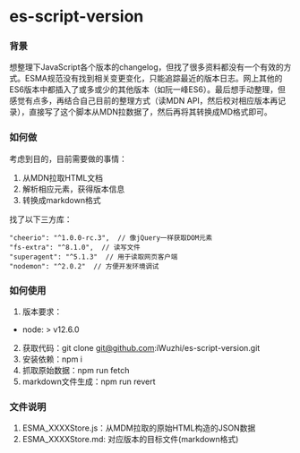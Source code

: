 
# es-script-version

### 背景
想整理下JavaScript各个版本的changelog，但找了很多资料都没有一个有效的方式。ESMA规范没有找到相关变更变化，只能追踪最近的版本日志。网上其他的ES6版本中都插入了或多或少的其他版本（如阮一峰ES6）。最后想手动整理，但感觉有点多，再结合自己目前的整理方式（读MDN API，然后校对相应版本再记录），直接写了这个脚本从MDN拉数据了，然后再将其转换成MD格式即可。


### 如何做
考虑到目的，目前需要做的事情：
1. 从MDN拉取HTML文档
2. 解析相应元素，获得版本信息
3. 转换成markdown格式

找了以下三方库：
```
"cheerio": "^1.0.0-rc.3",  // 像jQuery一样获取DOM元素
"fs-extra": "^8.1.0",  // 读写文件
"superagent": "^5.1.3"  // 用于读取网页客户端
"nodemon": "^2.0.2"  // 方便开发环境调试
```

### 如何使用

1. 版本要求：
  * node:  > v12.6.0
2. 获取代码：git clone git@github.com:iWuzhi/es-script-version.git
3. 安装依赖：npm i
4. 抓取原始数据：npm run fetch
5. markdown文件生成：npm run revert

### 文件说明

1. ESMA_XXXXStore.js：从MDM拉取的原始HTML构造的JSON数据
2. ESMA_XXXXStore.md: 对应版本的目标文件(markdown格式)






